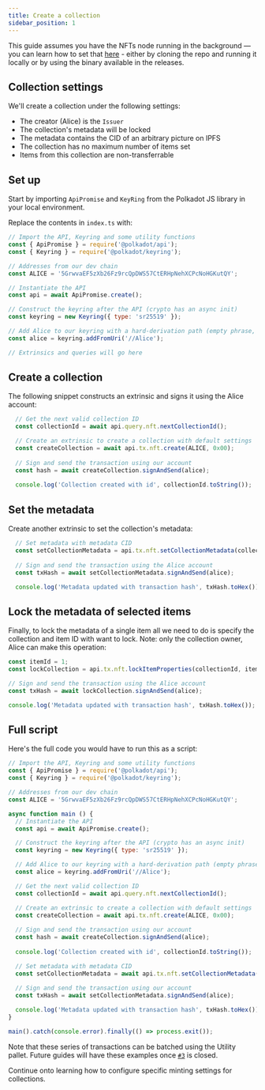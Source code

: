 ```yaml
---
title: Create a collection
sidebar_position: 1
---
```


This guide assumes you have the NFTs node running in the background &mdash; you can learn how to set that [here](setup.md) - either by cloning the repo and running it locally or by using the binary available in the releases.

## Collection settings

We'll create a collection under the following settings:

- The creator (Alice) is the `Issuer`
- The collection's metadata will be locked
- The metadata contains the CID of an arbitrary picture on IPFS
- The collection has no maximum number of items set
- Items from this collection are non-transferrable

## Set up

Start by importing `ApiPromise` and `KeyRing` from the Polkadot JS library in your local environment.

Replace the contents in `index.ts` with:

```js
// Import the API, Keyring and some utility functions
const { ApiPromise } = require('@polkadot/api');
const { Keyring } = require('@polkadot/keyring');

// Addresses from our dev chain
const ALICE = '5GrwvaEF5zXb26Fz9rcQpDWS57CtERHpNehXCPcNoHGKutQY';

// Instantiate the API
const api = await ApiPromise.create();

// Construct the keyring after the API (crypto has an async init)
const keyring = new Keyring({ type: 'sr25519' });

// Add Alice to our keyring with a hard-derivation path (empty phrase, so uses dev)
const alice = keyring.addFromUri('//Alice');

// Extrinsics and queries will go here
```

## Create a collection

The following snippet constructs an extrinsic and signs it using the Alice account:

```js
  // Get the next valid collection ID
  const collectionId = await api.query.nft.nextCollectionId();

  // Create an extrinsic to create a collection with default settings
  const createCollection = await api.tx.nft.create(ALICE, 0x00);
  
  // Sign and send the transaction using our account
  const hash = await createCollection.signAndSend(alice);
  
  console.log('Collection created with id', collectionId.toString());
```

## Set the metadata

Create another extrinsic to set the collection's metadata:

```js
  // Set metadata with metadata CID
  const setCollectionMetadata = api.tx.nft.setCollectionMetadata(collectionId.toString(), 'QmY5GnoiANupwMbsLVaEa3YwjXKkKyvL4fCyAMRTTNqJNY')
  
  // Sign and send the transaction using the Alice account
  const txHash = await setCollectionMetadata.signAndSend(alice);

  console.log('Metadata updated with transaction hash', txHash.toHex());
  ```

## Lock the metadata of selected items

Finally, to lock the metadata of a single item all we need to do is specify the collection and item ID with want to lock. Note: only the collection owner, Alice can make this operation:

```js
const itemId = 1;
const lockCollection = api.tx.nft.lockItemProperties(collectionId, itemId);

// Sign and send the transaction using the Alice account
const txHash = await lockCollection.signAndSend(alice);

console.log('Metadata updated with transaction hash', txHash.toHex());
```

## Full script

Here's the full code you would have to run this as a script:

```js
// Import the API, Keyring and some utility functions
const { ApiPromise } = require('@polkadot/api');
const { Keyring } = require('@polkadot/keyring');

// Addresses from our dev chain
const ALICE = '5GrwvaEF5zXb26Fz9rcQpDWS57CtERHpNehXCPcNoHGKutQY';

async function main () {
  // Instantiate the API
  const api = await ApiPromise.create();

  // Construct the keyring after the API (crypto has an async init)
  const keyring = new Keyring({ type: 'sr25519' });

  // Add Alice to our keyring with a hard-derivation path (empty phrase, so uses dev)
  const alice = keyring.addFromUri('//Alice');

  // Get the next valid collection ID
  const collectionId = await api.query.nft.nextCollectionId();

  // Create an extrinsic to create a collection with default settings
  const createCollection = await api.tx.nft.create(ALICE, 0x00);
  
  // Sign and send the transaction using our account
  const hash = await createCollection.signAndSend(alice);
  
  console.log('Collection created with id', collectionId.toString());

  // Set metadata with metadata CID
  const setCollectionMetadata = await api.tx.nft.setCollectionMetadata(collectionId.toString(), 'QmY5GnoiANupwMbsLVaEa3YwjXKkKyvL4fCyAMRTTNqJNY')
  
  // Sign and send the transaction using our account
  const txHash = await setCollectionMetadata.signAndSend(alice);

  console.log('Metadata updated with transaction hash', txHash.toHex());
}

main().catch(console.error).finally(() => process.exit());
```

Note that these series of transactions can be batched using the Utility pallet. Future guides will have these examples once [`#3`](https://github.com/sacha-l/substrate-nfts-node/issues/3) is closed.

Continue onto learning how to configure specific minting settings for collections.

